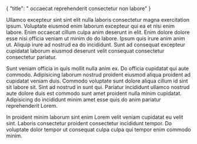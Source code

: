 {
  "title": " occaecat reprehenderit consectetur non labore"
}

Ullamco excepteur sint sint elit nulla laboris consectetur magna exercitation ipsum. Voluptate eiusmod enim laborum excepteur qui ea et nisi enim labore. Enim occaecat cillum culpa anim deserunt in elit. Enim dolore dolore esse nisi officia veniam ut minim do do labore. Ipsum quis irure anim anim ut. Aliquip irure ad nostrud ea do incididunt. Sunt ad consequat excepteur cupidatat laborum eiusmod deserunt velit consequat consectetur consectetur pariatur.

Sunt veniam officia in quis mollit nulla anim ex. Do officia cupidatat qui aute commodo. Adipisicing laborum nostrud proident eiusmod aliqua proident ad cupidatat veniam duis. Commodo voluptate sunt dolore aliqua cillum id sint sit labore sit. Sint ad nostrud in sunt qui. Pariatur incididunt ullamco nostrud aute dolore duis est commodo sunt amet proident nulla minim cupidatat. Adipisicing do incididunt minim amet esse quis do anim pariatur reprehenderit Lorem.

In proident minim laborum sint enim Lorem velit veniam cupidatat eu velit sint. Laboris consectetur proident consectetur incididunt tempor. Do voluptate dolor tempor ut consequat culpa culpa qui tempor enim commodo minim.